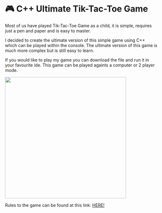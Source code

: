 # 🎮 C++ Ultimate Tik-Tac-Toe Game

Most of us have played Tik-Tac-Toe Game as a child, it is simple, requires just a pen and paper and is easy to master. <br>

I decided to create the ultimate version of this simple game using C++ which can be played within the console. The ultimate version of this game is much more complex but is still easy to learn. <br>

If you would like to play my game you can download the file and run it in your favourite ide. This game can be played againts a computer or 2 player mode. 

<img src="https://user-images.githubusercontent.com/84426799/146494104-3fe4e1b8-1d9e-4a38-abaf-277ada2656e6.png" width="400" height="400" />

Rules to the game can be found at this link: [HERE!](https://www.thegamegal.com/2018/09/01/ultimate-tic-tac-toe/)
